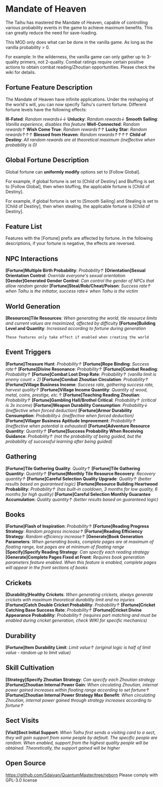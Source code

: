 # Mandate of Heaven

The Taihu has mastered the Mandate of Heaven, capable of controlling various probability events in the game to achieve maximum benefits. This can greatly reduce the need for save-loading.

This MOD only does what can be done in the vanilla game. As long as the vanilla probability > 0.

For example:
In the wilderness, the vanilla game can only gather up to 3-quality primers, not 2-quality.
Combat ratings require certain positive actions to obtain combat reading/Zhoutian opportunities. Please check the wiki for details.


## Fortune Feature Description
The Mandate of Heaven have infinite applications. Under the reshaping of the world's will, you can now specify Taihu's current fortune. Different fortune levels have the following effects:

**Ill-Fated**: *Random rewards↓↓*
**Unlucky**: *Random rewards↓*
**Smooth Sailing**: *Vanilla experience, disables this feature*
**Well-Connected**: *Random rewards↑*
**Wish Come True**: *Random rewards↑↑*
**Lucky Star**: *Random rewards↑↑↑*
**Blessed from Heaven**: *Random rewards↑↑↑↑*
**Child of Destiny**: *All random rewards are at theoretical maximum (ineffective when probability is 0)*

## Global Fortune Description

Global fortune can **uniformly modify** options set to [Follow Global].

For example, if global fortune is set to [Child of Destiny] and Bluffing is set to [Follow Global], then when bluffing, the applicable fortune is [Child of Destiny].

For example, if global fortune is set to [Smooth Sailing] and Stealing is set to [Child of Destiny], then when stealing, the applicable fortune is [Child of Destiny].


## Feature List

Features with the [Fortune] prefix are affected by fortune.
In the following descriptions, if your fortune is negative, the effects are reversed.

## NPC Interactions
**[Fortune]Multiple Birth Probability**: *Probability↑*
**[Orientation]Sexual Orientation Control**: *Override everyone's sexual orientation*
**[Gender]Generated Gender Control**: *Can control the gender of NPCs that allow random gender*
**[Fortune]Steal/Rob/Cheat/Poison**: *Success rate↑ when Taihu is the initiator, success rate↓ when Taihu is the victim*

## World Generation
**[Resources]Tile Resources**: *When generating the world, tile resource limits and current values are maximized, affected by difficulty*
**[Fortune]Building Level and Quantity**: *Increased according to fortune during generation*
```
These features only take effect if enabled when creating the world
```

## Event Triggers
**[Fortune]Treasure Hunt**: *Probability↑*
**[Fortune]Rope Binding**: *Success rate↑*
**[Fortune]Divine Resonance**: *Probability↑*
**[Fortune]Combat Reading**: *Probability↑*
**[Fortune]Combat Loot Drop Rate**: *Probability↑ (vanilla limit is enemy count + 2)*
**[Fortune]Combat Zhoutian Circulation**: *Probability↑*
**[Fortune]Village Business Income**: *Success rate, gathering success rate, harvest quality↑*
**[Fortune]Village Income Quantity**: *Quantity of wood, metal, coins, prestige, etc.↑*
**[Fortune]Teaching Reading Zhoutian**: *Probability↑*
**[Fortune]Gambling Hall/Brothel Critical**: *Probability↑ (critical is 3x income)*
**[Fortune]Weapon Durability Consumption**: *Probability↓ (ineffective when forced deduction)*
**[Fortune]Armor Durability Consumption**: *Probability↓ (ineffective when forced deduction)*
**[Fortune]Villager Business Aptitude Improvement**: *Probability↑ (ineffective when potential is exhausted)*
**[Fortune]Adventure Resource Quantity**: *Quantity↑*
**[Fortune]Success Probability When Receiving Guidance**: *Probability↑ (not the probability of being guided, but the probability of successful learning after being guided)*

## Gathering
**[Fortune]Tile Gathering Quality**: *Quality↑*
**[Fortune]Tile Gathering Quantity**: *Quantity↑*
**[Fortune]Monthly Tile Resource Recovery**: *Recovery quantity↑*
**[Fortune]Careful Selection Quality Upgrade**: *Quality↑ (better results based on guaranteed logic)*
**[Fortune]Resource Building Heartwood Probability**: *Probability↑ (has built-in cooldown, 3 months for low quality, 6 months for high quality)*
**[Fortune]Careful Selection Monthly Guarantee Accumulation**: *Quality quantity↑ (better results based on guaranteed logic)*

## Books
**[Fortune]Flash of Inspiration**: *Probability↑*
**[Fortune]Reading Progress Strategy**: *Random progress increase↑*
**[Fortune]Reading Efficiency Strategy**: *Random efficiency increase↑*
**[Generate]Book Generation Parameters**: *When generating books, complete pages are at maximum of floating range, lost pages are at minimum of floating range*
**[Specify]Specify Reading Strategy**: *Can specify each reading strategy*
**[Generate]Complete Pages Fixed at Front**: *Requires book generation parameters feature enabled. When this feature is enabled, complete pages will appear in the front sections of books*

## Crickets
**[Durability]Healthy Crickets**: *When generating crickets, always generate crickets with maximum theoretical durability limit and no injuries*
**[Fortune]Catch Double Cricket Probability**: *Probability↑*
**[Fortune]Cricket Catching Base Success Rate**: *Probability↑*
**[Fortune]Cricket Divine Appearance Probability**: *Probability↑ (requires part matching and must be enabled during cricket generation, check WIKI for specific mechanics)*

## Durability
**[Fortune]Item Durability Limit**: *Limit value↑ (original logic is half of limit value - random up to limit value)*

## Skill Cultivation
**[Strategy]Specify Zhoutian Strategy**: *Can specify each Zhoutian strategy*
**[Fortune]Zhoutian Internal Power Gain**: *When circulating Zhoutian, internal power gained increases within floating range according to set fortune↑*
**[Fortune]Zhoutian Internal Power Strategy Max Benefit**: *When circulating Zhoutian, internal power gained through strategy increases according to fortune↑*

## Sect Visits
**[Visit]Sect Initial Support**: *When Taihu first sends a visiting card to a sect, they will gain support from some people by default. The specific people are random. When enabled, support from the highest quality people will be obtained. Theoretically, the support gained will be higher*

## Open Source
https://github.com/Sdaiyan/QuantumMaster/tree/reborn
Please comply with GPL-3.0 license
